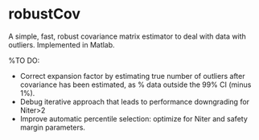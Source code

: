 # robustCov
A simple, fast, robust covariance matrix estimator to deal with data with outliers. Implemented in Matlab.

%TO DO:
- Correct expansion factor by estimating true number of outliers after covariance has been estimated, as % data outside the 99% CI (minus 1%).
- Debug iterative approach that leads to performance downgrading for Niter>2
- Improve automatic percentile selection: optimize for Niter and safety margin parameters.
